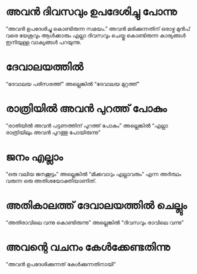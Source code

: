 # അവൻ ദിവസവും ഉപദേശിച്ചു പോന്നു
“അവൻ ഉപദേശിച്ചു കൊണ്ടിരുന്ന സമയം.” അവൻ മരിക്കുന്നതിന് ഒരാഴ്ച മുൻപ് വരെ യേശുവും ആൾക്കാരും എല്ലാ ദിവസവും ചെയ്തു കൊണ്ടിരുന്ന കാര്യങ്ങൾ ഇനിയുള്ള വാക്യങ്ങൾ പറയുന്നു.
# ദേവാലയത്തിൽ
“ദേവാലയ പരിസരത്ത്” അല്ലെങ്കിൽ “ദേവാലയ മുറ്റത്ത്”
# രാത്രിയിൽ അവൻ പുറത്ത് പോകും
“രാതിയിൽ അവൻ പട്ടണത്തിന് പുറത്ത് പോകും” അല്ലെങ്കിൽ “എല്ലാ രാത്രിയിലും അവൻ പുറത്തു പോയിരുന്നു”
# ജനം എല്ലാം
“ഒരു വലിയ ജനക്കൂട്ടം” അല്ലെങ്കിൽ “മിക്കവാറും എല്ലാവരും” എന്ന അർത്ഥം വരുന്ന ഒരു അതിശയോക്തിയാണിത്.
# അതികാലത്ത് ദേവാലയത്തിൽ ചെല്ലും
“അതിരാവിലെ വന്നു കൊണ്ടിരുന്നു” അല്ലെങ്കിൽ “ദിവസവും രാവിലെ വന്നു”
# അവന്റെ വചനം കേൾക്കേണ്ടതിന്നു
“അവൻ ഉപദേശിക്കുന്നത് കേൾക്കുന്നതിനായി”
